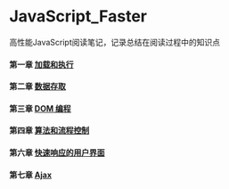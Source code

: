 # JavaScript_Faster
高性能JavaScript阅读笔记，记录总结在阅读过程中的知识点

#### 第一章 [加载和执行](https://github.com/xswei/JavaScript_Faster/tree/master/Loading_and_Execution)

#### 第二章 [数据存取](https://github.com/xswei/JavaScript_Faster/tree/master/Data_Access)

#### 第三章 [DOM 编程](https://github.com/xswei/JavaScript_Faster/tree/master/DOM_Scripting)

#### 第四章 [算法和流程控制](https://github.com/xswei/JavaScript_Faster/tree/master/Algorithms_and_FlowControl)

#### 第六章 [快速响应的用户界面](https://github.com/xswei/JavaScript_Faster/tree/master/Response_Interfaces)

#### 第七章 [Ajax](https://github.com/xswei/JavaScript_Faster/tree/master/Ajax)

